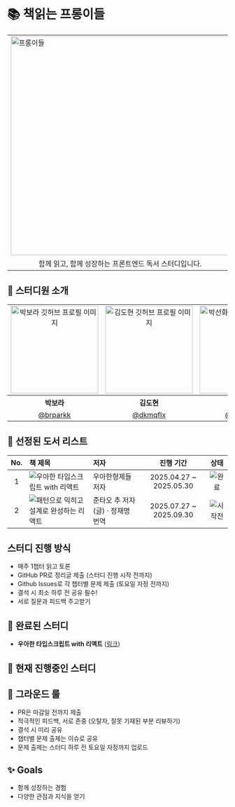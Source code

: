 # 📚 책읽는 프롱이들

<table align="center">
  <tr>
    <td colspan="2">
      <img alt="프롱이들" src="https://github.com/user-attachments/assets/4cf43cc7-a41a-4944-9720-9ad11c3bc33b" width="500" />
    </td>
  </tr>
  <tr>
    <td colspan="2" style="text-align: center;">
      함께 읽고, 함께 성장하는 프론트엔드 독서 스터디입니다.
    </td>
  </tr>
</table>

## 👾 스터디원 소개

<table align="center">
  <tbody>
    <tr>
      <td align="center"> <img width="200" alt="박보라 깃허브 프로필 이미지" src="https://github.com/brparkk.png"></td>
      <td align="center"> <img width="200" alt="김도현 깃허브 프로필 이미지" src="https://github.com/dkmqflx.png"></td>
      <td align="center"> <img width="200" alt="박선화 깃허브 프로필 이미지" src="https://github.com/sumzdev.png"></td>
    </tr>
    <tr>
      <th align="center">박보라</th>
      <th align="center">김도현</th>
      <th align="center">박선화</th>
    </tr>
    <tr>
      <td align="center" width="120"><a href="https://github.com/eeeyooon">@brparkk</a></td>
      <td align="center" width="120"><a href="https://github.com/lulla-by">@dkmqflx</a></td>
      <td align="center" width="120"><a href="https://github.com/sryung1225">@sumzdev</a></td>
    </tr>
  </tbody>
</table>

## 📝 선정된 도서 리스트
| No. | 책 제목 | 저자 | 진행 기간 | 상태 |
|:---:|:------|:----|:--------:|:----:|
| 1 | ![우아한 타입스크립트 with 리액트](https://contents.kyobobook.co.kr/sih/fit-in/458x0/pdt/9791169211567.jpg) | 우아한형제들 저자 | 2025.04.27 ~ 2025.05.30 | <img alt="완료" src="https://img.shields.io/badge/완료-8A2BE2?style=flat&logo=BookStack&logoColor=white" /> |
| 2 | ![패턴으로 익히고 설계로 완성하는 리액트](https://contents.kyobobook.co.kr/sih/fit-in/458x0/pdt/9791169213417.jpg) | 준타오 추 저자(글) · 정재명 번역 | 2025.07.27 ~ 2025.09.30 | <img alt="시작전" src="https://img.shields.io/badge/시작전-fcf003?style=flat&logo=BookStack&logoColor=black" /> |


##  스터디 진행 방식
- 매주 1챕터 읽고 토론
- GitHub PR로 정리글 제출 (스터디 진행 시작 전까지)
- Github Issues로 각 챕터별 문제 제출 (토요일 자정 전까지)
- 결석 시 최소 하루 전 공유 필수!
- 서로 질문과 피드백 주고받기

## 📘 완료된 스터디
- **우아한 타입스크립트 with 리액트** ([링크](https://product.kyobobook.co.kr/detail/S000210716282))

## 📕 현재 진행중인 스터디

## 🔫 그라운드 룰
- PR은 마감일 전까지 제출
- 적극적인 피드백, 서로 존중 (오탈자, 잘못 기재된 부분 리뷰하기)
- 결석 시 미리 공유
- 챕터별 문제 출제는 이슈로 공유
- 문제 출제는 스터디 하루 전 토요일 자정까지 업로드

## ✨ Goals
- 함께 성장하는 경험
- 다양한 관점과 지식을 얻기
